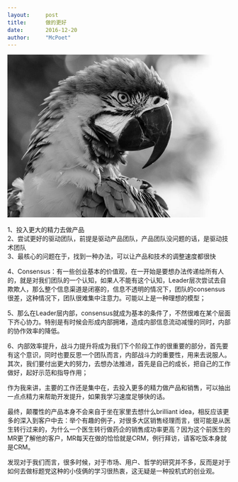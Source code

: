 ```yaml
---
layout:     post
title:      做的更好
date:       2016-12-20
author:     "McPoet"
---
```


![alt text](img/carrot_sm2.jpg "Logo Title Text 1")

1、投入更大的精力去做产品<br>
2、尝试更好的驱动团队，前提是驱动产品团队，产品团队没问题的话，是驱动技术团队<br>
3、最核心的问题在于，找到一种办法，可以让产品和技术的调整速度都很快

4、Consensus：有一些创业基本的价值观，在一开始是要想办法传递给所有人的，就是对我们团队的一个认知，如果人不能有这个认知，Leader层次尝试去自欺欺人，那么整个信息渠道是闭塞的，信息不透明的情况下，团队的consensus很差，这种情况下，团队很难集中注意力。可能以上是一种理想的模型；

5、那么在Leader层内部，consensus就成为基本的条件了，不然很难在某个层面下齐心协力。特别是有时候会形成内部拥堵，造成内部信息流动减慢的同时，内部的协作效率的降低。

6、内部效率提升，战斗力提升将成为我们下个阶段工作的很重要的部分，首先要有这个意识，同时也要反思一个团队而言，内部战斗力的重要性，用来去说服人。
其次，我们要付出更大的努力，去想办法推进，首先是自己的成长，把自己的工作做好，起好示范和指导作用；

作为我来讲，主要的工作还是集中在，去投入更多的精力做产品和销售，可以抽出一点点精力来帮助开发提升，如果我学习速度足够快的话。

最终，颠覆性的产品本身不会来自于坐在家里去想什么brilliant idea，相反应该更多的深入到客户中去：举个有趣的例子，对很多大区销售经理而言，很可能是从医生转行过来的，为什么一个医生转行做药企的销售成功率更高？因为这个前医生的MR更了解他的客户，MR每天在做的恰恰就是CRM，例行拜访，请客吃饭本身就是CRM。

发现对于我们而言，很多时候，对于市场、用户、哲学的研究并不多，反而是对于如何去做标题党这种的小伎俩的学习很热衷，这无疑是一种投机式的创业观。
